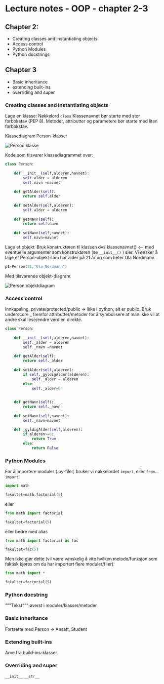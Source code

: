 # Lecture notes - OOP - chapter 2-3

## Chapter 2:
- Creating classes and instantiating objects
- Access control
- Python Modules
- Python docstrings

## Chapter 3
- Basic inheritance
- extending built-ins
- overriding and super


### Creating classes and instantiating objects

Lage en klasse: Nøkkelord `class` 
Klassenavnet bør starte med stor forbokstav (PEP 8). 
Metoder, attributter og parametere bør starte med liten forbokstav.

Klassediagram Person-klasse:

![Person klasse](https://github.com/henrik2706/uit-inf-1400-v23/blob/main/lectures/oop-02-03-oo-concepts/Person4.png)


Kode som tilsvarer klassediagrammet over:
```python
class Person:
    
    def __init__(self,alderen,navnet):
        self.alder = alderen
        self.navn =navnet
        
    def getAlder(self):
        return self.alder
    
    def setAlder(self,alderen):
        self.alder = alderen
             
    def getNavn(self):
        return self.navn
    
    def setNavn(self,navnet):
        self.navn=navnet
```

Lage et objekt: Bruk konstruktøren til klassen dvs klassenavnet() <-- med eventuelle argumenter som konstruktøren (se `__init__()` ) sier.
Vi ønsker å lage et Person-objekt som har alder på 21 år og som heter Ola Nordmann.

```python
p1=Person(21,"Ola Nordmann")
```
Med tilsvarende objekt-diagram:

![Person objektdiagram](https://github.com/henrik2706/uit-inf-1400-v23/blob/main/lectures/oop-02-03-oo-concepts/Person-objekt.png)


### Access control
Innkapsling, private/protected/public -> Ikke i python, alt er public. Bruk underscore _ fremfor attributter/metoder for å symbolisere at man ikke vil at andre skal lese/endre verdien direkte.

```python
class Person:
    
    def __init__(self,alderen,navnet):
        self._alder = alderen
        self._navn =navnet
        
    def getAlder(self):
        return self._alder
    
    def setAlder(self,alderen):
        if self._gyldigAlder(alderen):
            self._alder = alderen
        else:
            self._alder=0
        
        
    def getNavn(self):
        return self._navn
    
    def setNavn(self,navnet):
        self._navn=navnet
        
    def _gyldigAlder(self,alderen):
        if alderen>=0:
            return True
        else:
            return False
```

### Python Modules
For å importere moduler (.py-filer) bruker vi nøkkelordet `import`, eller `from`... `import`.

```python
import math

fakultet=math.factorial(5)
```

eller 

```python
from math import factorial

fakultet=factorial(5)
```

eller bedre med alias

```python
from math import factorial as fac

fakultet=fac(5)
```

Men ikke gjør dette (vil være vanskelig å vite hvilken metode/funksjon som faktisk kjøres om du har importert flere moduler/filer):

```python
from math import *

fakultet=factorial(5)
```


### Python docstring
"""Tekst""" øverst i moduler/klasser/metoder

### Basic inheritance
Fortsette med Person -> Ansatt, Student

### Extending built-ins
Arve fra build-ins-klasser

### Overriding and super
`__init__` `__str__`
